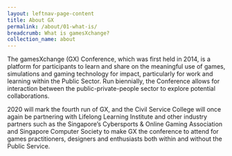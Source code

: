 ```yaml
---
layout: leftnav-page-content
title: About GX
permalink: /about/01-what-is/
breadcrumb: What is gamesXchange?
collection_name: about
---
```


The gamesXchange (GX) Conference, which was first held in 2014, is a platform for participants to learn and share on the meaningful use of games, simulations and gaming technology for impact, particularly for work and learning within the Public Sector. Run biennially, the Conference allows for interaction between the public-private-people sector to explore potential collaborations. 

2020 will mark the fourth run of GX, and the Civil Service College will once again be partnering with Lifelong Learning Institute and other industry partners such as the Singapore’s Cybersports & Online Gaming Association and Singapore Computer Society to make GX the conference to attend for games practitioners, designers and enthusiasts both within and without the Public Service.
